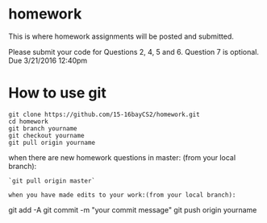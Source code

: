 # homework
This is where homework assignments will be posted and submitted.

Please submit your code for Questions 2, 4, 5 and 6.  Question 7 is optional.  Due 3/21/2016 12:40pm
# How to use git
```
git clone https://github.com/15-16bayCS2/homework.git
cd homework
git branch yourname
git checkout yourname
git pull origin yourname
```
when there are new homework questions in master:
(from your local branch): 
```
`git pull origin master`

when you have made edits to your work:(from your local branch):
```
git add -A
git commit -m "your commit message"
git push origin yourname
```
